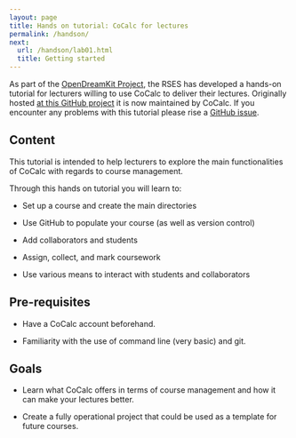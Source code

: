 ```yaml
---
layout: page
title: Hands on tutorial: CoCalc for lectures
permalink: /handson/
next:
  url: /handson/lab01.html
  title: Getting started
---
```


As part of the [OpenDreamKit Project](http://opendreamkit.org),
the RSES has developed a hands-on tutorial for lecturers willing to use CoCalc to deliver their lectures.
Originally hosted [at this GitHub project](https://github.com/trallard/SMC_HandsOn)
it is now maintained by CoCalc.
If you encounter any problems with this tutorial please rise a [GitHub issue](https://github.com/sagemathinc/cocalc_tutorial).

## Content

This tutorial is intended to help lecturers to explore the main functionalities of CoCalc with regards to course management.

Through this hands on tutorial you will learn to:

- Set up a course and create the main directories

- Use GitHub to populate your course (as well as version control)

- Add collaborators and students

- Assign, collect, and mark coursework

- Use various means to interact with students and collaborators

## Pre-requisites

- Have a CoCalc account beforehand.

- Familiarity with the use of command line (very basic) and git.

## Goals
* Learn what CoCalc offers in terms of course management and how it can make your lectures better.

* Create a fully operational project that could be used as a template for future courses.
